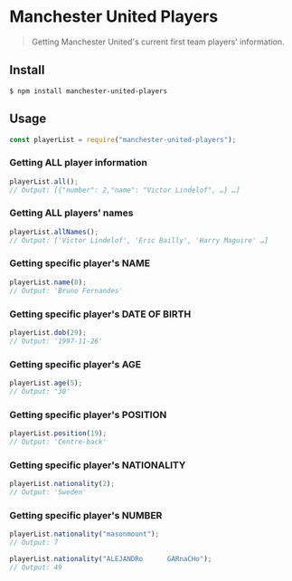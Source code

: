 # Manchester United Players

> Getting Manchester United's current first team players' information.

## Install

```
$ npm install manchester-united-players
```

## Usage

```js
const playerList = require("manchester-united-players");
```

### Getting ALL player information

```js
playerList.all();
// Output: [{"number": 2,"name": "Victor Lindelof", …} …]
```

### Getting ALL players' names

```js
playerList.allNames();
// Output: ['Victor Lindelof', 'Eric Bailly', 'Harry Maguire' …]
```

### Getting specific player's NAME

```js
playerList.name(8);
// Output: 'Bruno Fernandes'
```

### Getting specific player's DATE OF BIRTH

```js
playerList.dob(29);
// Output: '1997-11-26'
```

### Getting specific player's AGE

```js
playerList.age(5);
// Output: '30'
```

### Getting specific player's POSITION

```js
playerList.position(19);
// Output: 'Centre-back'
```

### Getting specific player's NATIONALITY

```js
playerList.nationality(2);
// Output: 'Sweden'
```

### Getting specific player's NUMBER

```js
playerList.nationality("masonmount");
// Output: 7

playerList.nationality("ALEJANDRo      GARnaCHo");
// Output: 49
```
